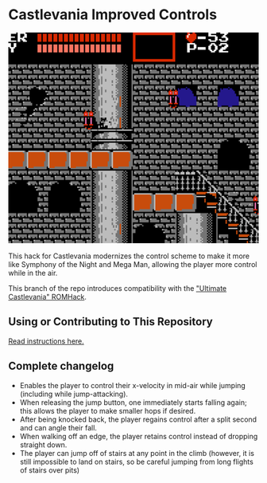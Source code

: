 # Castlevania Improved Controls

![Simon can now change direction in mid-air](screenshots/air-control.gif)

This hack for Castlevania modernizes the control scheme to make it more
like Symphony of the Night and Mega Man, allowing the player more
control while in the air.

This branch of the repo introduces compatibility with
the ["Ultimate Castlevania" ROMHack](http://www.romhacking.net/hacks/3736/).

## Using or Contributing to This Repository

[Read instructions here.](./SETUP.md)

## Complete changelog

- Enables the player to control their x-velocity in mid-air while jumping (including while jump-attacking).
- When releasing the jump button, one immediately starts falling again; this allows the player to make smaller hops if desired.
- After being knocked back, the player regains control after a split second and can angle their fall.
- When walking off an edge, the player retains control instead of dropping straight down.
- The player can jump off of stairs at any point in the climb (however, it is still impossible to land on stairs, so be careful jumping from long flights of stairs over pits)